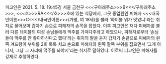 피고인은 2021. 5. 18. 19:45경 서울 금천구 <<<구아래주소>>>B<<</구아래주소>>>, <<<호>>>RA<<</호>>>호에 있는 식당에서, 그곳 종업원인 피해자 <<<내국인이름>>>C<<</내국인이름>>>(가명, 여 18세)를 불러 ‘하이볼 뭐가 맛있냐'라는 취지로 물어보며 갑자기 손으로 피해자의 손목을 잡았다.
이후 피고인은 재차 피해자를 불러 다른 테이블의 여성 손님들에게 맥주를 가져다주라고 하였으나, 피해자로부터 ‘손님들이 맥주를 안 좋아하신다고 했다'라는 취지의 말을 듣자 갑자기 손끝으로 피해자의 왼쪽 겨드랑이 부위를 2회 툭툭 치고 손으로 피해자의 왼쪽 팔뚝 부위를 잡으면서 ‘그게 아니지, 그냥 그 자리에 맥주를 놔야지'라는 취지로 말하였다.
이로써 피고인은 피해자를 강제로 추행하였다.